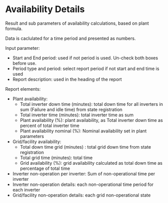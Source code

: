 # Availability Details

Result and sub parameters of availability calculations, based on plant formula.

Data is caclulated for a time period and presented as numbers.

Input parameter:

* Start and End period: used if not period is used. Un-check both boxes before use.
* Period type and period: select report period if not start and end time is used
* Report description: used in the heading of the report

Report elements:

* Plant availability: 
    * Total inverter down time (minutes): total down time for all inverters in sum (Failure and idle time) from state registration
    * Total inverter time (minutes): total inverter time as sum 
    * Plant availability (%): plant availability, as Total inverter down time as percent of total inverter time
    * Plant availability nominal (%): Nominal availability set in plant parameters
* Grid/facility availability:
    * Total down time grid (minutes) : total grid down time from state registration
    * Total grid time (minutes): total time
    * Grid availability (%): grid availability calculated as total down time as percentage of total time
* Inverter non-operation per inverter: Sum of non-operational time per inverter
* Inverter non-operation details: each non-operational time period for each inverter
* Grid/facility non-operation details: each grid non-operational state
